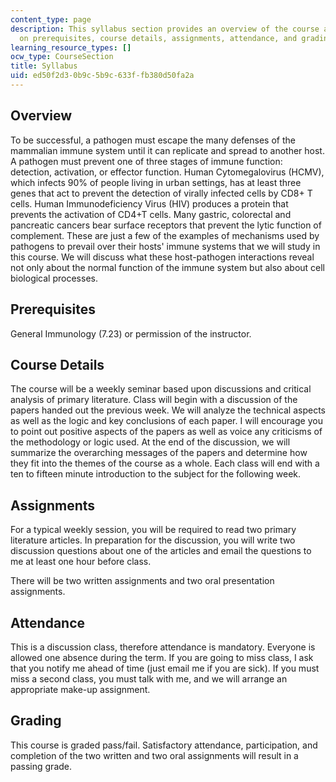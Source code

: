 ```yaml
---
content_type: page
description: This syllabus section provides an overview of the course and information
  on prerequisites, course details, assignments, attendance, and grading.
learning_resource_types: []
ocw_type: CourseSection
title: Syllabus
uid: ed50f2d3-0b9c-5b9c-633f-fb380d50fa2a
---
```


Overview
--------

To be successful, a pathogen must escape the many defenses of the mammalian immune system until it can replicate and spread to another host. A pathogen must prevent one of three stages of immune function: detection, activation, or effector function. Human Cytomegalovirus (HCMV), which infects 90% of people living in urban settings, has at least three genes that act to prevent the detection of virally infected cells by CD8+ T cells. Human Immunodeficiency Virus (HIV) produces a protein that prevents the activation of CD4+T cells. Many gastric, colorectal and pancreatic cancers bear surface receptors that prevent the lytic function of complement. These are just a few of the examples of mechanisms used by pathogens to prevail over their hosts' immune systems that we will study in this course. We will discuss what these host-pathogen interactions reveal not only about the normal function of the immune system but also about cell biological processes.

Prerequisites
-------------

General Immunology (7.23) or permission of the instructor.

Course Details
--------------

The course will be a weekly seminar based upon discussions and critical analysis of primary literature. Class will begin with a discussion of the papers handed out the previous week. We will analyze the technical aspects as well as the logic and key conclusions of each paper. I will encourage you to point out positive aspects of the papers as well as voice any criticisms of the methodology or logic used. At the end of the discussion, we will summarize the overarching messages of the papers and determine how they fit into the themes of the course as a whole. Each class will end with a ten to fifteen minute introduction to the subject for the following week.

Assignments
-----------

For a typical weekly session, you will be required to read two primary literature articles. In preparation for the discussion, you will write two discussion questions about one of the articles and email the questions to me at least one hour before class.

There will be two written assignments and two oral presentation assignments.

Attendance
----------

This is a discussion class, therefore attendance is mandatory. Everyone is allowed one absence during the term. If you are going to miss class, I ask that you notify me ahead of time (just email me if you are sick). If you must miss a second class, you must talk with me, and we will arrange an appropriate make-up assignment.

Grading
-------

This course is graded pass/fail. Satisfactory attendance, participation, and completion of the two written and two oral assignments will result in a passing grade.